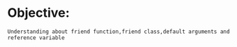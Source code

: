 # Objective:
    Understanding about friend function,friend class,default arguments and reference variable